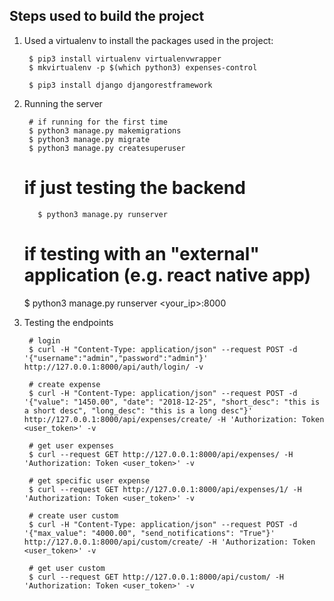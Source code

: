 ## Steps used to build the project ##

1. Used a virtualenv to install the packages used in the project:

        $ pip3 install virtualenv virtualenvwrapper
        $ mkvirtualenv -p $(which python3) expenses-control

        $ pip3 install django djangorestframework


2. Running the server

        # if running for the first time
        $ python3 manage.py makemigrations
        $ python3 manage.py migrate
        $ python3 manage.py createsuperuser

	# if just testing the backend
          $ python3 manage.py runserver
	# if testing with an "external" application (e.g. react native app)
	  $ python3 manage.py runserver <your_ip>:8000


3. Testing the endpoints

        # login
        $ curl -H "Content-Type: application/json" --request POST -d '{"username":"admin","password":"admin"}' http://127.0.0.1:8000/api/auth/login/ -v

        # create expense
        $ curl -H "Content-Type: application/json" --request POST -d '{"value": "1450.00", "date": "2018-12-25", "short_desc": "this is a short desc", "long_desc": "this is a long desc"}'  http://127.0.0.1:8000/api/expenses/create/ -H 'Authorization: Token <user_token>' -v

        # get user expenses
        $ curl --request GET http://127.0.0.1:8000/api/expenses/ -H 'Authorization: Token <user_token>' -v

        # get specific user expense
        $ curl --request GET http://127.0.0.1:8000/api/expenses/1/ -H 'Authorization: Token <user_token>' -v

        # create user custom
        $ curl -H "Content-Type: application/json" --request POST -d '{"max_value": "4000.00", "send_notifications": "True"}'  http://127.0.0.1:8000/api/custom/create/ -H 'Authorization: Token <user_token>' -v

        # get user custom
        $ curl --request GET http://127.0.0.1:8000/api/custom/ -H 'Authorization: Token <user_token>' -v
